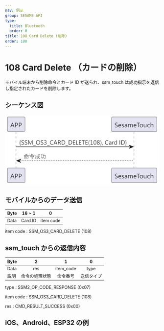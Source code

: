 ```yaml
---
nav: 例示
group: SESAME API
type:
  title: Bluetooth
  order: 0
title: 108_Card Delete (削除)
order: 108
---
```


# 108 Card Delete （カードの削除）

モバイル端末から削除命令とカード ID が送られ、ssm_touch は成功指示を返信し指定されたカードを削除します。

## シーケンス図

<p align="left" >
  <img src="./src/card_delete/card_delete.png" alt="" title="">
</p>

## モバイルからのデータ送信

| Byte | 16 ~ 1  |     0     |
| ---- | :-----: | :-------: |
| Data | Card ID | item code |

item code : SSM_OS3_CARD_DELETE (108)

## ssm_touch からの返信内容

| Byte |       2        |     1     |     0      |
| ---- | :------------: | :-------: | :--------: |
| Data |      res       | item_code |    type    |
| 説明 | 命令の処理状態 | 命令番号  | 送信タイプ |

type : SSM2_OP_CODE_RESPONSE (0x07)

item code : SSM_OS3_CARD_DELETE (108)

res : CMD_RESULT_SUCCESS (0x00)

## iOS、Android、ESP32 の例

<CustomBashOSPlatformCardDelete ios='true' android='true'  esp32='true'/>

<!-- ## Androidの例

```jsx | pure
  override fun cardDelete(ID: String, result: CHResult<CHEmpty>) {
      if (checkBle(result)) return
      sendCommand(SesameOS3Payload(SesameItemCode.SSM_OS3_CARD_DELETE.value, ID.hexStringToByteArray())) { res ->
          L.d("hcia", "[cardDelete][ID]" + ID)
          result.invoke(Result.success(CHResultState.CHResultStateBLE(CHEmpty())))
      }
  }
```

## iOSの例

```jsx | pure
  func cardsDelete(ID: String, result: @escaping (CHResult<CHEmpty>)) {
        if (self.checkBle(result)) { return }

        sendCommand(.init(.SSM_OS3_CARD_DELETE,ID.hexStringtoData())) { _ in
            result(.success(CHResultStateNetworks(input: CHEmpty())))
        }
    }
```

## ESPの例

```jsx | pure

``` -->
